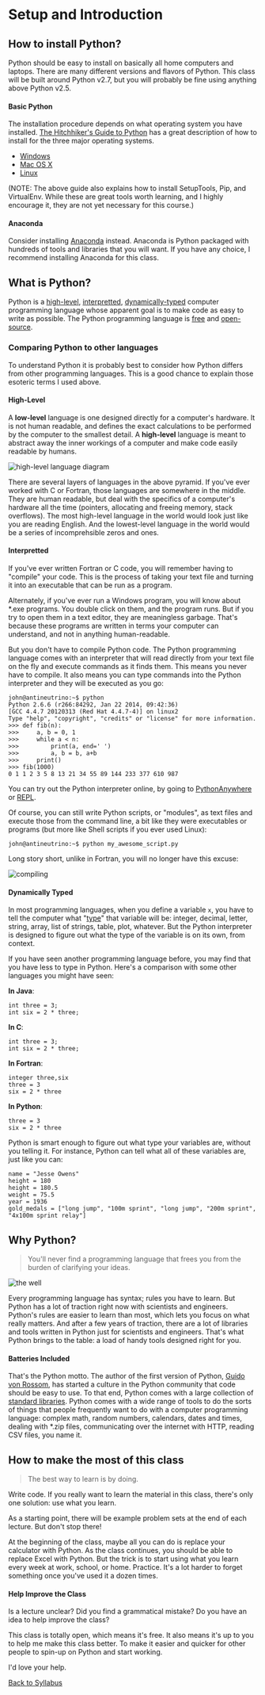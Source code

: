 # Setup and Introduction

## How to install Python?

Python should be easy to install on basically all home computers and laptops. There are many different versions and flavors of Python. This class will be built around Python v2.7, but you will probably be fine using anything above Python v2.5.

#### Basic Python

The installation procedure depends on what operating system you have installed. [The Hitchhiker's Guide to Python](http://docs.python-guide.org/en/latest/) has a great description of how to install for the three major operating systems.

 * [Windows](http://docs.python-guide.org/en/latest/starting/install/win/)
 * [Mac OS X](http://docs.python-guide.org/en/latest/starting/install/osx/)
 * [Linux](http://docs.python-guide.org/en/latest/starting/install/linux/)

(NOTE: The above guide also explains how to install SetupTools, Pip, and VirtualEnv. While these are great tools worth learning, and I highly encourage it, they are not yet necessary for this course.)

#### Anaconda

Consider installing [Anaconda](http://docs.continuum.io/anaconda/install.html) instead. Anaconda is Python packaged with hundreds of tools and libraries that you will want. If you have any choice, I recommend installing Anaconda for this class.

## What is Python?

Python is a [high-level](https://en.wikipedia.org/wiki/High-level_programming_language), [interpretted](https://en.wikipedia.org/wiki/Interpreted_language), [dynamically-typed](https://en.wikipedia.org/wiki/Dynamic_programming_language) computer programming language whose apparent goal is to make code as easy to write as possible. The Python programming language is [free](http://www.howtogeek.com/howto/31717/what-do-the-phrases-free-speech-vs.-free-beer-really-mean/) and [open-source](https://en.wikipedia.org/wiki/Open_source#Computer_software).

### Comparing Python to other languages

To understand Python it is probably best to consider how Python differs from other programming languages. This is a good chance to explain those esoteric terms I used above.

#### High-Level

A **low-level** language is one designed directly for a computer's hardware. It is not human readable, and defines the exact calculations to be performed by the computer to the smallest detail. A **high-level** language is meant to abstract away the inner workings of a computer and make code easily readable by humans.

![high-level language diagram](../../resources/high_lvl_langs.png)

There are several layers of languages in the above pyramid. If you've ever worked with C or Fortran, those languages are somewhere in the middle. They are human readable, but deal with the specifics of a computer's hardware all the time (pointers, allocating and freeing memory, stack overflows). The most high-level language in the world would look just like you are reading English. And the lowest-level language in the world would be a series of incomprehsible zeros and ones.

#### Interpretted

If you've ever written Fortran or C code, you will remember having to "compile" your code. This is the process of taking your text file and turning it into an executable that can be run as a program.

Alternately, if you've ever run a Windows program, you will know about *.exe programs. You double click on them, and the program runs. But if you try to open them in a text editor, they are meaningless garbage. That's because these programs are written in terms your computer can understand, and not in anything human-readable.

But you don't have to compile Python code. The Python programming language comes with an interpreter that will read directly from your text file on the fly and execute commands as it finds them. This means you never have to compile. It also means you can type commands into the Python interpreter and they will be executed as you go:

    john@antineutrino:~$ python
    Python 2.6.6 (r266:84292, Jan 22 2014, 09:42:36) 
    [GCC 4.4.7 20120313 (Red Hat 4.4.7-4)] on linux2
    Type "help", "copyright", "credits" or "license" for more information.
    >>> def fib(n):
    >>>     a, b = 0, 1
    >>>     while a < n:
    >>>         print(a, end=' ')
    >>>         a, b = b, a+b
    >>>     print()
    >>> fib(1000)
    0 1 1 2 3 5 8 13 21 34 55 89 144 233 377 610 987

You can try out the Python interpreter online, by going to [PythonAnywhere](https://www.pythonanywhere.com/try-ipython/) or [REPL](http://repl.it/languages/Python3).

Of course, you can still write Python scripts, or "modules", as text files and execute those from the command line, a bit like they were executables or programs (but more like Shell scripts if you ever used Linux):

    john@antineutrino:~$ python my_awesome_script.py

Long story short, unlike in Fortran, you will no longer have this excuse:

![compiling](http://imgs.xkcd.com/comics/compiling.png)

#### Dynamically Typed

In most programming languages, when you define a variable `x`, you have to tell the computer what "[type](https://en.wikipedia.org/wiki/Data_type)" that variable will be: integer, decimal, letter, string, array, list of strings, table, plot, whatever. But the Python interpreter is designed to figure out what the type of the variable is on its own, from context.

If you have seen another programming language before, you may find that you have less to type in Python. Here's a comparison with some other languages you might have seen:

**In Java**:

    int three = 3;
    int six = 2 * three;

**In C**:

    int three = 3;
    int six = 2 * three;

**In Fortran**:

    integer three,six
    three = 3
    six = 2 * three

**In Python**:

    three = 3
    six = 2 * three

Python is smart enough to figure out what type your variables are, without you telling it. For instance, Python can tell what all of these variables are, just like you can:

    name = "Jesse Owens"
    height = 180
    height = 180.5
    weight = 75.5
    year = 1936
    gold_medals = ["long jump", "100m sprint", "long jump", "200m sprint", "4x100m sprint relay"]

## Why Python?

> You'll never find a programming language that frees you from the burden of clarifying your ideas.

![the well](http://imgs.xkcd.com/comics/well_2.png)

Every programming language has syntax; rules you have to learn. But Python has a lot of traction right now with scientists and engineers. Python's rules are easier to learn than most, which lets you focus on what really matters. And after a few years of traction, there are a lot of libraries and tools written in Python just for scientists and engineers. That's what Python brings to the table: a load of handy tools designed right for you.

#### Batteries Included

That's the Python motto. The author of the first version of Python, [Guido von Rossom](http://en.wikipedia.org/wiki/Benevolent_dictator_for_life), has started a culture in the Python community that code should be easy to use. To that end, Python comes with a large collection of [standard libraries](https://en.wikipedia.org/wiki/Standard_library). Python comes with a wide range of tools to do the sorts of things that people frequently want to do with a computer programming language: complex math, random numbers, calendars, dates and times, dealing with *.zip files, communicating over the internet with HTTP, reading CSV files, you name it.

## How to make the most of this class

> The best way to learn is by doing.

Write code. If you really want to learn the material in this class, there's only one solution: use what you learn.

As a starting point, there will be example problem sets at the end of each lecture. But don't stop there!

At the beginning of the class, maybe all you can do is replace your calculator with Python. As the class continues, you should be able to replace Excel with Python. But the trick is to start using what you learn every week at work, school, or home. Practice. It's a lot harder to forget something once you've used it a dozen times.

#### Help Improve the Class

Is a lecture unclear? Did you find a grammatical mistake? Do you have an idea to help improve the class?

This class is totally open, which means it's free. It also means it's up to you to help me make this class better. To make it easier and quicker for other people to spin-up on Python and start working.

I'd love your help.


[Back to Syllabus](../../README.md)
